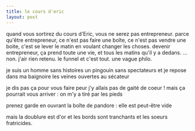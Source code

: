 ```yaml
---
title: le cours d'eric
layout: post
---
```


quand vous sortirez du cours d'Eric,
vous ne serez pas entrepreneur.
parce qu'être entrepreneur,
ce n'est pas faire une boîte, ce n'est pas vendre une boite,
c'est se lever le matin en voulant changer les choses.
devenir entrepreneur,
ça prend toute une vie,
et tous les matins qu'il y a dedans.
...
non. j'air rien retenu.
le funnel et c'est tout.
une vague philo.

je suis un homme sans histoires
un pingouin sans spectateurs
et je repose dans ma baignoire
les veines ouvertes au sécateur

je dis pas ça pour vous faire peur
j'y allais pas de gaité de coeur !
mais ça pourrait vous arriver :
on m'y a tiré par les pieds

prenez garde en ouvrant
la boîte de pandore :
elle est peut-être vide

mais la doublure est d'or
et les bords sont tranchants
et les soeurs fratricides.

